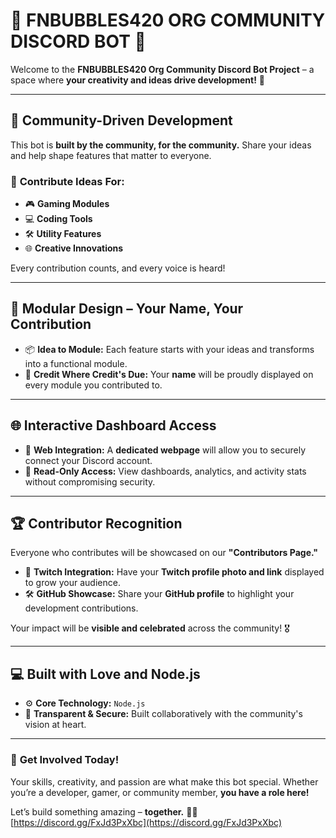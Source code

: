 # 🌟 **FNBUBBLES420 ORG COMMUNITY DISCORD BOT** 🌟  

Welcome to the **FNBUBBLES420 Org Community Discord Bot Project** – a space where **your creativity and ideas drive development!** 🚀  

---

## 🤝 **Community-Driven Development**  
This bot is **built by the community, for the community.** Share your ideas and help shape features that matter to everyone.  
### 🧠 **Contribute Ideas For:**  
- 🎮 **Gaming Modules**  
- 💻 **Coding Tools**  
- 🛠️ **Utility Features**  
- 🌐 **Creative Innovations**  

Every contribution counts, and every voice is heard!  

---

## 🧩 **Modular Design – Your Name, Your Contribution**  
- 📦 **Idea to Module:** Each feature starts with your ideas and transforms into a functional module.  
- 📝 **Credit Where Credit's Due:** Your **name** will be proudly displayed on every module you contributed to.  

---

## 🌐 **Interactive Dashboard Access**  
- 🔗 **Web Integration:** A **dedicated webpage** will allow you to securely connect your Discord account.  
- 👀 **Read-Only Access:** View dashboards, analytics, and activity stats without compromising security.  

---

## 🏆 **Contributor Recognition**  
Everyone who contributes will be showcased on our **"Contributors Page."**  
- 📸 **Twitch Integration:** Have your **Twitch profile photo and link** displayed to grow your audience.  
- 🛠️ **GitHub Showcase:** Share your **GitHub profile** to highlight your development contributions.  

Your impact will be **visible and celebrated** across the community! 🎖️  

---

## 💻 **Built with Love and Node.js**  
- ⚙️ **Core Technology:** `Node.js`  
- 🔑 **Transparent & Secure:** Built collaboratively with the community's vision at heart.  

---

### 🚀 **Get Involved Today!**  
Your skills, creativity, and passion are what make this bot special. Whether you’re a developer, gamer, or community member, **you have a role here!**  

Let’s build something amazing – **together.** 💬✨  
[https://discord.gg/FxJd3PxXbc](https://discord.gg/FxJd3PxXbc)
